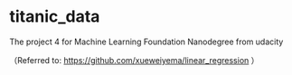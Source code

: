 # titanic_data
The project 4 for Machine Learning Foundation Nanodegree from udacity

（Referred to: https://github.com/xueweiyema/linear_regression ）
